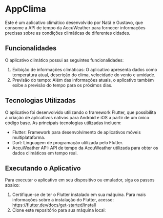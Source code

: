 # AppClima

Este é um aplicativo climático desenvolvido por Natã e Gustavo, que consome a API de tempo da AccuWeather para fornecer informações precisas sobre as condições climáticas de diferentes cidades.

## Funcionalidades

O aplicativo climático possui as seguintes funcionalidades:

1. Exibição de informações climáticas: O aplicativo apresenta dados como temperatura atual, descrição do clima, velocidade do vento e umidade.
2. Previsão do tempo: Além das informações atuais, o aplicativo também exibe a previsão do tempo para os próximos dias.

## Tecnologias Utilizadas

O aplicativo foi desenvolvido utilizando o framework Flutter, que possibilita a criação de aplicativos nativos para Android e iOS a partir de um único código base. As principais tecnologias utilizadas incluem:

- Flutter: Framework para desenvolvimento de aplicativos móveis multiplataforma.
- Dart: Linguagem de programação utilizada pelo Flutter.
- AccuWeather API: API de tempo da AccuWeather utilizada para obter os dados climáticos em tempo real.

## Executando o Aplicativo

Para executar o aplicativo em seu dispositivo ou emulador, siga os passos abaixo:

1. Certifique-se de ter o Flutter instalado em sua máquina. Para mais informações sobre a instalação do Flutter, acesse: https://flutter.dev/docs/get-started/install
2. Clone este repositório para sua máquina local:
